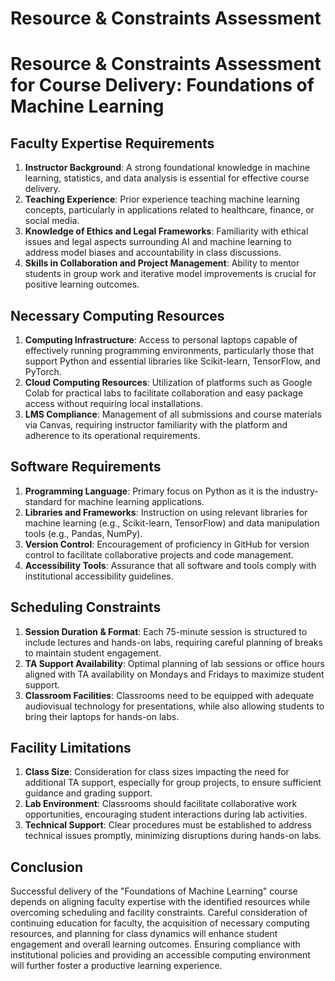 Resource & Constraints Assessment
=================================

# Resource & Constraints Assessment for Course Delivery: Foundations of Machine Learning

## Faculty Expertise Requirements
1. **Instructor Background**: A strong foundational knowledge in machine learning, statistics, and data analysis is essential for effective course delivery.
2. **Teaching Experience**: Prior experience teaching machine learning concepts, particularly in applications related to healthcare, finance, or social media.
3. **Knowledge of Ethics and Legal Frameworks**: Familiarity with ethical issues and legal aspects surrounding AI and machine learning to address model biases and accountability in class discussions.
4. **Skills in Collaboration and Project Management**: Ability to mentor students in group work and iterative model improvements is crucial for positive learning outcomes.

## Necessary Computing Resources
1. **Computing Infrastructure**: Access to personal laptops capable of effectively running programming environments, particularly those that support Python and essential libraries like Scikit-learn, TensorFlow, and PyTorch.
2. **Cloud Computing Resources**: Utilization of platforms such as Google Colab for practical labs to facilitate collaboration and easy package access without requiring local installations.
3. **LMS Compliance**: Management of all submissions and course materials via Canvas, requiring instructor familiarity with the platform and adherence to its operational requirements.

## Software Requirements
1. **Programming Language**: Primary focus on Python as it is the industry-standard for machine learning applications.
2. **Libraries and Frameworks**: Instruction on using relevant libraries for machine learning (e.g., Scikit-learn, TensorFlow) and data manipulation tools (e.g., Pandas, NumPy).
3. **Version Control**: Encouragement of proficiency in GitHub for version control to facilitate collaborative projects and code management.
4. **Accessibility Tools**: Assurance that all software and tools comply with institutional accessibility guidelines.

## Scheduling Constraints
1. **Session Duration & Format**: Each 75-minute session is structured to include lectures and hands-on labs, requiring careful planning of breaks to maintain student engagement.
2. **TA Support Availability**: Optimal planning of lab sessions or office hours aligned with TA availability on Mondays and Fridays to maximize student support.
3. **Classroom Facilities**: Classrooms need to be equipped with adequate audiovisual technology for presentations, while also allowing students to bring their laptops for hands-on labs.

## Facility Limitations
1. **Class Size**: Consideration for class sizes impacting the need for additional TA support, especially for group projects, to ensure sufficient guidance and grading support.
2. **Lab Environment**: Classrooms should facilitate collaborative work opportunities, encouraging student interactions during lab activities.
3. **Technical Support**: Clear procedures must be established to address technical issues promptly, minimizing disruptions during hands-on labs.

## Conclusion
Successful delivery of the "Foundations of Machine Learning" course depends on aligning faculty expertise with the identified resources while overcoming scheduling and facility constraints. Careful consideration of continuing education for faculty, the acquisition of necessary computing resources, and planning for class dynamics will enhance student engagement and overall learning outcomes. Ensuring compliance with institutional policies and providing an accessible computing environment will further foster a productive learning experience.